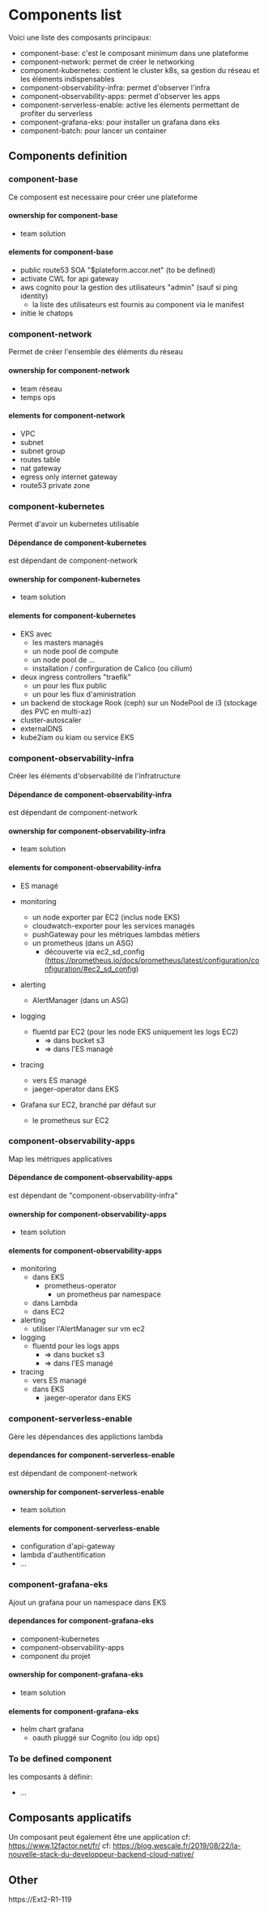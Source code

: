 # Components list

Voici une liste des composants principaux:

- component-base: c'est le composant minimum dans une plateforme
- component-network: permet de créer le networking
- component-kubernetes: contient le cluster k8s, sa gestion du réseau et les éléments indispensables
- component-observability-infra: permet d'observer l'infra
- component-observability-apps: permet d'observer les apps
- component-serverless-enable: active les élements permettant de profiter du serverless
- component-grafana-eks: pour installer un grafana dans eks
- component-batch: pour lancer un container

## Components definition

### component-base

Ce composent est necessaire pour créer une plateforme

#### ownership for component-base

- team solution

#### elements for component-base

- public route53 SOA "$plateform.accor.net" (to be defined)
- activate CWL for api gateway
- aws cognito pour la gestion des utilisateurs "admin" (sauf si ping identity)
  - la liste des utilisateurs est fournis au component via le manifest
- initie le chatops

### component-network

Permet de créer l'ensemble des éléments du réseau

#### ownership for component-network

- team réseau
- temps ops

#### elements for component-network

- VPC
- subnet
- subnet group
- routes table
- nat gateway
- egress only internet gateway
- route53 private zone

### component-kubernetes

Permet d'avoir un kubernetes utilisable

#### Dépendance de component-kubernetes

est dépendant de component-network

#### ownership for component-kubernetes

- team solution

#### elements for component-kubernetes

- EKS avec
  - les masters managés
  - un node pool de compute
  - un node pool de ...
  - installation / confirguration de Calico (ou cilium)
- deux ingress controllers "traefik"
  - un pour les flux public
  - un pour les flux d'aministration
- un backend de stockage Rook (ceph) sur un NodePool de i3 (stockage des PVC en multi-az)
- cluster-autoscaler
- externalDNS
- kube2iam ou kiam ou service EKS

### component-observability-infra

Créer les éléments d'observabilité de l'infratructure

#### Dépendance de component-observability-infra

est dépendant de component-network

#### ownership for component-observability-infra

- team solution

#### elements for component-observability-infra

- ES managé

- monitoring
  - un node exporter par EC2 (inclus node EKS)
  - cloudwatch-exporter pour les services managés
  - pushGateway pour les métriques lambdas métiers
  - un prometheus (dans un ASG)
    - découverte via ec2_sd_config (https://prometheus.io/docs/prometheus/latest/configuration/configuration/#ec2_sd_config)
- alerting
  - AlertManager (dans un ASG)
- logging
  - fluentd par EC2 (pour les node EKS uniquement les logs EC2)
    - => dans bucket s3
    - => dans l'ES managé
- tracing
  - vers ES managé
  - jaeger-operator dans EKS

- Grafana sur EC2, branché par défaut sur
  - le prometheus sur EC2

### component-observability-apps

Map les métriques applicatives

#### Dépendance de component-observability-apps

est dépendant de "component-observability-infra"

#### ownership for component-observability-apps

- team solution

#### elements for component-observability-apps

- monitoring
  - dans EKS
    - prometheus-operator
      - un prometheus par namespace
  - dans Lambda
  - dans EC2
- alerting
  - utiliser l'AlertManager sur vm ec2
- logging
  - fluentd pour les logs apps
    - => dans bucket s3
    - => dans l'ES managé
- tracing
  - vers ES managé
  - dans EKS
    - jaeger-operator dans EKS

### component-serverless-enable

Gère les dépendances des applictions lambda

#### dependances for component-serverless-enable

est dépendant de component-network

#### ownership for component-serverless-enable

- team solution

#### elements for component-serverless-enable

- configuration d'api-gateway
- lambda d'authentification
- ...

### component-grafana-eks

Ajout un grafana pour un namespace dans EKS

#### dependances for component-grafana-eks

- component-kubernetes
- component-observability-apps
- component du projet

#### ownership for component-grafana-eks

- team solution

#### elements for component-grafana-eks

- helm chart grafana
  - oauth pluggé sur Cognito (ou idp ops)

### To be defined component

les composants à définir:

- ...

## Composants applicatifs

Un composant peut également être une application
cf: https://www.12factor.net/fr/
cf: https://blog.wescale.fr/2019/08/22/la-nouvelle-stack-du-developpeur-backend-cloud-native/

## Other

https://Ext2-R1-119
